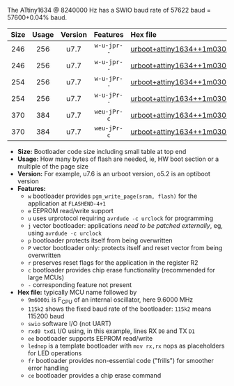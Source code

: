 The ATtiny1634 @ 8240000 Hz has a SWIO baud rate of 57622 baud = 57600+0.04% baud.

|Size|Usage|Version|Features|Hex file|
|:-:|:-:|:-:|:-:|:--|
|246|256|u7.7|`w-u-jpr--`|[urboot+attiny1634++1m0300i++++7k2_swio_rxa7_txb0_lednop.hex](https://raw.githubusercontent.com/stefanrueger/urboot.hex/main/mcus/attiny1634/internal_oscillator/fint++1m0300_Hz/br++++7k2_bps/urboot+attiny1634++1m0300i++++7k2_swio_rxa7_txb0_lednop.hex)|
|246|256|u7.7|`w-u-jpr--`|[urboot+attiny1634++1m0300i++++7k2_swio_rxb1_txb2_lednop.hex](https://raw.githubusercontent.com/stefanrueger/urboot.hex/main/mcus/attiny1634/internal_oscillator/fint++1m0300_Hz/br++++7k2_bps/urboot+attiny1634++1m0300i++++7k2_swio_rxb1_txb2_lednop.hex)|
|254|256|u7.7|`w-u-jPr--`|[urboot+attiny1634++1m0300i++++7k2_swio_rxa7_txb0.hex](https://raw.githubusercontent.com/stefanrueger/urboot.hex/main/mcus/attiny1634/internal_oscillator/fint++1m0300_Hz/br++++7k2_bps/urboot+attiny1634++1m0300i++++7k2_swio_rxa7_txb0.hex)|
|254|256|u7.7|`w-u-jPr--`|[urboot+attiny1634++1m0300i++++7k2_swio_rxb1_txb2.hex](https://raw.githubusercontent.com/stefanrueger/urboot.hex/main/mcus/attiny1634/internal_oscillator/fint++1m0300_Hz/br++++7k2_bps/urboot+attiny1634++1m0300i++++7k2_swio_rxb1_txb2.hex)|
|370|384|u7.7|`weu-jPr-c`|[urboot+attiny1634++1m0300i++++7k2_swio_rxa7_txb0_ee_lednop_fr_ce.hex](https://raw.githubusercontent.com/stefanrueger/urboot.hex/main/mcus/attiny1634/internal_oscillator/fint++1m0300_Hz/br++++7k2_bps/urboot+attiny1634++1m0300i++++7k2_swio_rxa7_txb0_ee_lednop_fr_ce.hex)|
|370|384|u7.7|`weu-jPr-c`|[urboot+attiny1634++1m0300i++++7k2_swio_rxb1_txb2_ee_lednop_fr_ce.hex](https://raw.githubusercontent.com/stefanrueger/urboot.hex/main/mcus/attiny1634/internal_oscillator/fint++1m0300_Hz/br++++7k2_bps/urboot+attiny1634++1m0300i++++7k2_swio_rxb1_txb2_ee_lednop_fr_ce.hex)|

- **Size:** Bootloader code size including small table at top end
- **Usage:** How many bytes of flash are needed, ie, HW boot section or a multiple of the page size
- **Version:** For example, u7.6 is an urboot version, o5.2 is an optiboot version
- **Features:**
  + `w` bootloader provides `pgm_write_page(sram, flash)` for the application at `FLASHEND-4+1`
  + `e` EEPROM read/write support
  + `u` uses urprotocol requiring `avrdude -c urclock` for programming
  + `j` vector bootloader: applications *need to be patched externally*, eg, using `avrdude -c urclock`
  + `p` bootloader protects itself from being overwritten
  + `P` vector bootloader only: protects itself and reset vector from being overwritten
  + `r` preserves reset flags for the application in the register R2
  + `c` bootloader provides chip erase functionality (recommended for large MCUs)
  + `-` corresponding feature not present
- **Hex file:** typically MCU name followed by
  + `9m6000i` is F<sub>CPU</sub> of an internal oscillator, here 9.6000 MHz
  + `115k2` shows the fixed baud rate of the bootloader: `115k2` means 115200 baud
  + `swio` software I/O (not UART)
  + `rxd0 txd1` I/O using, in this example, lines RX `D0` and TX `D1`
  + `ee` bootloader supports EEPROM read/write
  + `lednop` is a template bootloader with `mov rx,rx` nops as placeholders for LED operations
  + `fr` bootloader provides non-essential code ("frills") for smoother error handling
  + `ce` bootloader provides a chip erase command
